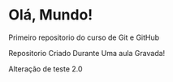 # Olá, Mundo! 
 Primeiro repositorio do curso de Git e GitHub

Repositorio Criado Durante Uma aula Gravada!

Alteração de teste 2.0
